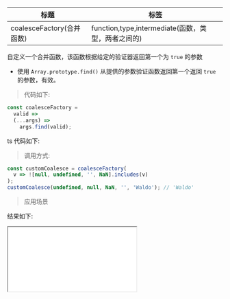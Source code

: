 | 标题                      | 标签                                               |
| ------------------------- | -------------------------------------------------- |
| coalesceFactory(合并函数) | function,type,intermediate(函数，类型，两者之间的) |

自定义一个合并函数，该函数根据给定的验证器返回第一个为 `true` 的参数

- 使用 `Array.prototype.find()` 从提供的参数验证函数返回第一个返回 `true` 的参数，有效。

> 代码如下:

```js
const coalesceFactory =
  valid =>
  (...args) =>
    args.find(valid);
```

ts 代码如下:

<div class="code-editor" data-url="codes/javascript/ts/coalesce-factory.ts" data-language="typescript"></div>

> 调用方式:

```js
const customCoalesce = coalesceFactory(
  v => ![null, undefined, '', NaN].includes(v)
);
customCoalesce(undefined, null, NaN, '', 'Waldo'); // 'Waldo'
```

> 应用场景

<div class="code-editor" data-url="codes/javascript/html/coalesce-factory.html" data-language="html"></div>

结果如下:

<iframe src="codes/javascript/html/coalesce-factory.html"></iframe>
